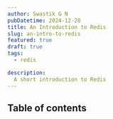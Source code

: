 ```yaml
---
author: Swastik G N
pubDatetime: 2024-12-28
title: An Introduction to Redis
slug: an-intro-to-redis
featured: true
draft: true
tags:
  - redis

description:
  A short introduction to Redis
---
```


## Table of contents 


## 